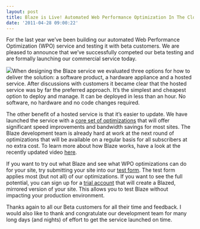 ```yaml
---
layout: post
title: Blaze is Live! Automated Web Performance Optimization In The Cloud
date: '2011-04-28 09:00:22'
---
```



For the last year we’ve been building our automated Web Performance Optimization (WPO) service and testing it with beta customers. We are pleased to announce that we’ve successfully competed our beta testing and are formally launching our commercial service today.

[![](http://www.guypo.com/wp-content/uploads/2011/04/blaze_logo_cropped.jpg)](http://www.guypo.com)When designing the Blaze service we evaluated three options for how to deliver the solution: a software product, a hardware appliance and a hosted service. After discussions with customers it became clear that the hosted service was by far the preferred approach. It’s the simplest and cheapest option to deploy and manage. It can be deployed in less than an hour. No software, no hardware and no code changes required.  
  
 The other benefit of a hosted service is that it’s easier to update. We have launched the service with a [core set of optimizations](http://www.guypo.com/overview/optimizations/) that will offer significant speed improvements and bandwidth savings for most sites. The Blaze development team is already hard at work at the next round of optimizations that will be available on a regular basis for all subscribers at no extra cost. To learn more about how Blaze works, have a look at the recently updated video [here](http://www.guypo.com/overview/howitworks/).

If you want to try out what Blaze and see what WPO optimizations can do for your site, try submitting your site into our [test form](http://www.guypo.com/). The test form applies most (but not all) of our optimizations. If you want to see the full potential, you can sign up for a [trial account](http://www.guypo.com/free-trial/) that will create a Blazed, mirrored version of your site. This allows you to test Blaze without impacting your production environment.

Thanks again to all our Beta customers for all their time and feedback. I would also like to thank and congratulate our development team for many long days (and nights) of effort to get the service launched on time.


